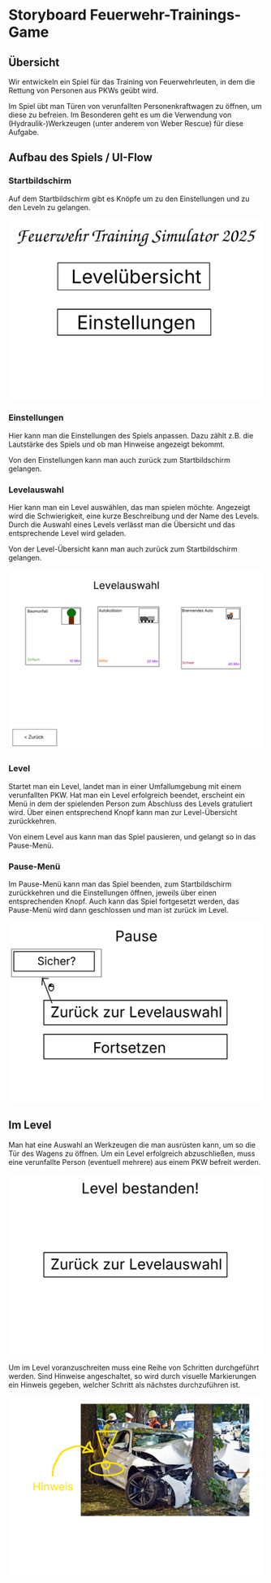 # Storyboard Feuerwehr-Trainings-Game

## Übersicht
Wir entwickeln ein Spiel für das Training von Feuerwehrleuten, in dem die Rettung von Personen aus PKWs geübt wird. 

Im Spiel übt man Türen von verunfallten Personenkraftwagen zu öffnen, um diese zu befreien. Im Besonderen geht es um die Verwendung von (Hydraulik-)Werkzeugen (unter anderem von Weber Rescue) für diese Aufgabe. 

## Aufbau des Spiels / UI-Flow

### Startbildschirm 
Auf dem Startbildschirm gibt es Knöpfe um zu den Einstellungen und zu den Leveln zu gelangen.

![](Bilder/Startbildschirm.jpg)

### Einstellungen
Hier kann man die Einstellungen des Spiels anpassen. Dazu zählt z.B. die Lautstärke des Spiels und ob man Hinweise angezeigt bekommt.  

Von den Einstellungen kann man auch zurück zum Startbildschirm gelangen. 

### Levelauswahl
Hier kann man ein Level auswählen, das man spielen möchte. Angezeigt wird die Schwierigkeit, eine kurze Beschreibung und der Name des Levels. Durch die Auswahl eines Levels verlässt man die Übersicht und das entsprechende Level wird geladen. 

Von der Level-Übersicht kann man auch zurück zum Startbildschirm gelangen. 

![](Bilder/Levelauswahl.jpg)

### Level 
Startet man ein Level, landet man in einer Umfallumgebung mit einem verunfallten PKW. 
Hat man ein Level erfolgreich beendet, erscheint ein Menü in dem der spielenden Person zum Abschluss des Levels gratuliert wird.  Über einen entsprechend Knopf kann man zur Level-Übersicht zurückkehren. 

Von einem Level aus kann man das Spiel pausieren, und gelangt so in das Pause-Menü. 

### Pause-Menü
Im Pause-Menü kann man das Spiel beenden, zum Startbildschirm zurückkehren und die Einstellungen öffnen, jeweils über einen entsprechenden Knopf. Auch kann das Spiel fortgesetzt werden, das Pause-Menü wird dann geschlossen und man ist zurück im Level. 

![](Bilder/PauseScreen.jpg)

## Im Level 
Man hat eine Auswahl an Werkzeugen die man ausrüsten kann, um so die Tür des Wagens zu öffnen. 
Um ein Level erfolgreich abzuschließen, muss eine verunfallte Person (eventuell mehrere) aus einem PKW befreit werden. 

![](Bilder/BestandenScreen.jpg)

Um im Level voranzuschreiten muss eine Reihe von Schritten durchgeführt werden. 
Sind Hinweise angeschaltet, so wird durch visuelle Markierungen ein Hinweis gegeben, welcher Schritt als nächstes durchzuführen ist. 

![](Bilder/Hinweise.jpg)